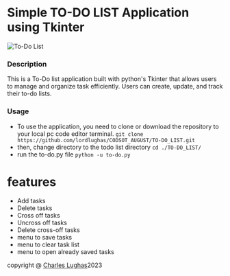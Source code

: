 # Simple TO-DO LIST Application using Tkinter
![To-Do List](/tkinter_todo.PNG)
### Description
This is a To-Do list application built with python's Tkinter that allows users to manage and organize task efficiently.
Users can create, update, and track their to-do lists.

### Usage
* To use the application, you need to clone or download the repository to your local pc code editor terminal.
```git clone https://github.com/lordlughas/CODSOT_AUGUST/TO-DO_LIST.git```
* then, change directory to the todo list directory
```cd ./TO-DO_LIST/```
* run the to-do.py file
```python -u to-do.py```

# features
* Add tasks
* Delete tasks
* Cross off tasks
* Uncross off tasks
* Delete cross-off tasks
* menu to save tasks
* menu to clear task list
* menu to open already saved tasks

copyright @ [Charles Lughas](https://github.com/lordlughas)2023
